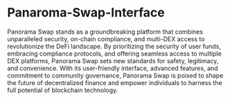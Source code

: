 # Panaroma-Swap-Interface
Panorama Swap stands as a groundbreaking platform that combines unparalleled security, on-chain compliance, and multi-DEX access to revolutionize the DeFi landscape. By prioritizing the security of user funds, embracing compliance protocols, and offering seamless access to multiple DEX platforms, Panorama Swap sets new standards for safety, legitimacy, and convenience. With its user-friendly interface, advanced features, and commitment to community governance, Panorama Swap is poised to shape the future of decentralized finance and empower individuals to harness the full potential of blockchain technology.

